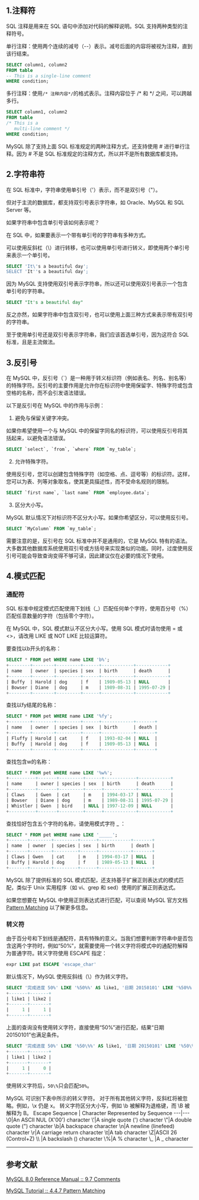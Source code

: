 ﻿## 1.注释符
SQL 注释是用来在 SQL 语句中添加对代码的解释说明。SQL 支持两种类型的注释符号。

单行注释：使用两个连续的减号（--）表示。减号后面的内容将被视为注释，直到该行结束。
```sql
SELECT column1, column2
FROM table
-- This is a single-line comment
WHERE condition;
```
多行注释：使用`/* 注释内容*/`的格式表示。注释内容位于 /* 和 */ 之间，可以跨越多行。
```sql
SELECT column1, column2
FROM table
/* This is a
   multi-line comment */
WHERE condition;
```
MySQL 除了支持上面 SQL 标准规定的两种注释方式，还支持使用 # 进行单行注释。因为 # 不是 SQL 标准规定的注释方式，所以并不是所有数据库都支持。
## 2.字符串符
在 SQL 标准中，字符串使用单引号（'）表示，而不是双引号（"）。

但对于主流的数据库，都支持双引号表示字符串，如 Oracle、MySQL 和 SQL Server 等。

如果字符串中包含单引号该如何表示呢？

在 SQL 中，如果要表示一个带有单引号的字符串有多种方式。

可以使用反斜杠（\）进行转移，也可以使用单引号进行转义，即使用两个单引号来表示一个单引号。
```sql
SELECT 'It\'s a beautiful day';
SELECT 'It''s a beautiful day';
```
因为 MySQL 支持使用双引号表示字符串，所以还可以使用双引号表示一个包含单引号的字符串。
```sql
SELECT "It's a beautiful day"
```
反之亦然，如果字符串中包含双引号，也可以使用上面三种方式来表示带有双引号的字符串。

至于使用单引号还是双引号表示字符串，我们应该首选单引号，因为这符合 SQL 标准，且是主流做法。
## 3.反引号
在 MySQL 中，反引号（`）是一种用于转义标识符（例如表名、列名、别名等）的特殊字符。反引号的主要作用是允许你在标识符中使用保留字、特殊字符或包含空格的名称，而不会引发语法错误。

以下是反引号在 MySQL 中的作用与示例：

1. 避免与保留关键字冲突。

如果你希望使用一个与 MySQL 中的保留字同名的标识符，可以使用反引号将其括起来，以避免语法错误。
```sql
SELECT `select`, `from`, `where` FROM `my_table`;
```
2. 允许特殊字符。

使用反引号，您可以创建包含特殊字符（如空格、点、逗号等）的标识符。这样，您可以为表、列等对象取名，使其更具描述性，而不受命名规则的限制。
```sql
SELECT `first name`, `last name` FROM `employee.data`;
```
3. 区分大小写。

MySQL 默认情况下对标识符不区分大小写。如果你希望区分，可以使用反引号。
```sql
SELECT `MyColumn` FROM `my_table`;
```
需要注意的是，反引号在 SQL 标准中并不是通用的，它是 MySQL 特有的语法。大多数其他数据库系统使用双引号或方括号来实现类似的功能。同时，过度使用反引号可能会导致查询变得不够可读，因此建议仅在必要的情况下使用。
## 4.模式匹配
### 通配符
SQL 标准中规定模式匹配使用下划线（_）匹配任何单个字符，使用百分号（%）匹配任意数量的字符（包括零个字符）。

在 MySQL 中，SQL 模式默认不区分大小写。使用 SQL 模式时请勿使用 = 或 <>，请改用 LIKE 或 NOT LIKE 比较运算符。

要查找以b开头的名称：
```sql
SELECT * FROM pet WHERE name LIKE 'b%';
+--------+--------+---------+------+------------+------------+
| name   | owner  | species | sex  | birth      | death      |
+--------+--------+---------+------+------------+------------+
| Buffy  | Harold | dog     | f    | 1989-05-13 | NULL       |
| Bowser | Diane  | dog     | m    | 1989-08-31 | 1995-07-29 |
+--------+--------+---------+------+------------+------------+
```
查找以fy结尾的名称：
```sql
SELECT * FROM pet WHERE name LIKE '%fy';
+--------+--------+---------+------+------------+-------+
| name   | owner  | species | sex  | birth      | death |
+--------+--------+---------+------+------------+-------+
| Fluffy | Harold | cat     | f    | 1993-02-04 | NULL  |
| Buffy  | Harold | dog     | f    | 1989-05-13 | NULL  |
+--------+--------+---------+------+------------+-------+
```
查找包含w的名称：
```sql
SELECT * FROM pet WHERE name LIKE '%w%';
+----------+-------+---------+------+------------+------------+
| name     | owner | species | sex  | birth      | death      |
+----------+-------+---------+------+------------+------------+
| Claws    | Gwen  | cat     | m    | 1994-03-17 | NULL       |
| Bowser   | Diane | dog     | m    | 1989-08-31 | 1995-07-29 |
| Whistler | Gwen  | bird    | NULL | 1997-12-09 | NULL       |
+----------+-------+---------+------+------------+------------+
```
查找恰好包含五个字符的名称，请使用模式字符 _ ：
```sql
SELECT * FROM pet WHERE name LIKE '_____';
+-------+--------+---------+------+------------+-------+
| name  | owner  | species | sex  | birth      | death |
+-------+--------+---------+------+------------+-------+
| Claws | Gwen   | cat     | m    | 1994-03-17 | NULL  |
| Buffy | Harold | dog     | f    | 1989-05-13 | NULL  |
+-------+--------+---------+------+------------+-------+
```

MySQL 除了提供标准的 SQL 模式匹配，还支持基于扩展正则表达式的模式匹配，类似于 Unix 实用程序（如 vi、grep 和 sed）使用的扩展正则表达式。

如果您想要在 MySQL 中使用正则表达式进行匹配，可以查阅 MySQL 官方文档 [Pattern Matching](https://dev.mysql.com/doc/mysql-tutorial-excerpt/8.0/en/pattern-matching.html) 以了解更多信息。

### 转义符
由于百分号和下划线是通配符，具有特殊的意义。当我们想要判断字符串中是否包含这两个字符时，例如“50%”，就需要使用一个转义字符将模式中的通配符解释为普通字符。转义字符使用 ESCAPE 指定：
```sql
expr LIKE pat ESCAPE 'escape_char'
```
默认情况下，MySQL 使用反斜线（\）作为转义字符。
```sql
SELECT '完成进度 50%' LIKE '%50%%' AS like1, '日期 20150101' LIKE '%50%%' AS like2;
+-------+-------+
| like1 | like2 |
+-------+-------+
|     1 |     1 |
+-------+-------+
```
上面的查询没有使用转义字符，直接使用“50%”进行匹配，结果“日期 20150101”也满足条件。
```sql
SELECT '完成进度 50%' LIKE '%50\%%' AS like1, '日期 20150101' LIKE '%50\%%' AS like2;
+-------+-------+
| like1 | like2 |
+-------+-------+
|     1 |     0 |
+-------+-------+
```
使用转义字符后，`50\%`只会匹配`50%`。

MySQL 可识别下表中所示的转义字符。 对于所有其他转义字符，反斜杠将被忽略。例如，\x 仍是 x。 转义字符区分大小写，例如 \b 被解释为退格键，而 \B 被解释为 B。
Escape Sequence |	Character Represented by Sequence
---|---
\0|An ASCII NUL (X'00') character
\\'|A single quote (') character
\\"|A double quote (") character
\b|A backspace character
\n|A newline (linefeed) character
\r|A carriage return character
\t|A tab character
\Z|ASCII 26 (Control+Z)
\\\ |A backslash (\) character
\\%|A % character
\\_	|A _ character

---
## 参考文献
[MySQL 8.0 Reference Manual :: 9.7 Comments](https://dev.mysql.com/doc/refman/8.0/en/comments.html)

[MySQL Tutorial :: 4.4.7 Pattern Matching](https://dev.mysql.com/doc/mysql-tutorial-excerpt/8.0/en/pattern-matching.html)

<Vssue title="特殊字符" />